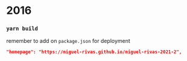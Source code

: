 # 2016

### `yarn build`

remember to add on `package.json` for deployment
```json
"homepage": "https://miguel-rivas.github.io/miguel-rivas-2021-2",
```